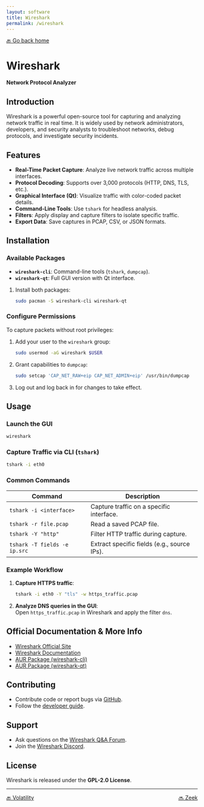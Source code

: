 ```yaml
---
layout: software
title: Wireshark
permalink: /wireshark
---
```


[🔙 Go back home](/)

# Wireshark  
**Network Protocol Analyzer**

## Introduction  
Wireshark is a powerful open-source tool for capturing and analyzing network traffic in real time. It is widely used by network administrators, developers, and security analysts to troubleshoot networks, debug protocols, and investigate security incidents.

## Features  
- **Real-Time Packet Capture**: Analyze live network traffic across multiple interfaces.  
- **Protocol Decoding**: Supports over 3,000 protocols (HTTP, DNS, TLS, etc.).  
- **Graphical Interface (Qt)**: Visualize traffic with color-coded packet details.  
- **Command-Line Tools**: Use `tshark` for headless analysis.  
- **Filters**: Apply display and capture filters to isolate specific traffic.  
- **Export Data**: Save captures in PCAP, CSV, or JSON formats.  

## Installation  

### Available Packages  
- **`wireshark-cli`**: Command-line tools (`tshark`, `dumpcap`).  
- **`wireshark-qt`**: Full GUI version with Qt interface.  

1. Install both packages:  
   ```sh  
   sudo pacman -S wireshark-cli wireshark-qt  
   ```  

### Configure Permissions  
To capture packets without root privileges:  
1. Add your user to the `wireshark` group:  
   ```sh  
   sudo usermod -aG wireshark $USER  
   ```  
2. Grant capabilities to `dumpcap`:  
   ```sh  
   sudo setcap 'CAP_NET_RAW+eip CAP_NET_ADMIN+eip' /usr/bin/dumpcap  
   ```  
3. Log out and log back in for changes to take effect.  

## Usage  

### Launch the GUI  
```sh  
wireshark  
```  

### Capture Traffic via CLI (`tshark`)  
```sh  
tshark -i eth0  
```  

### Common Commands  
| Command                          | Description                                  |
|----------------------------------|----------------------------------------------|
| `tshark -i <interface>`          | Capture traffic on a specific interface.    |
| `tshark -r file.pcap`            | Read a saved PCAP file.                      |
| `tshark -Y "http"`               | Filter HTTP traffic during capture.         |
| `tshark -T fields -e ip.src`     | Extract specific fields (e.g., source IPs).  |

### Example Workflow  
1. **Capture HTTPS traffic**:  
   ```sh  
   tshark -i eth0 -Y "tls" -w https_traffic.pcap  
   ```  
2. **Analyze DNS queries in the GUI**:  
   Open `https_traffic.pcap` in Wireshark and apply the filter `dns`.  

## Official Documentation & More Info  
- [Wireshark Official Site](https://www.wireshark.org/)  
- [Wireshark Documentation](https://www.wireshark.org/docs/)  
- [AUR Package (wireshark-cli)](https://aur.archlinux.org/packages/wireshark-cli/)  
- [AUR Package (wireshark-qt)](https://aur.archlinux.org/packages/wireshark-qt/)  

## Contributing  
- Contribute code or report bugs via [GitHub](https://github.com/wireshark/wireshark).  
- Follow the [developer guide](https://www.wireshark.org/docs/wsdg_html_chunked/).  

## Support  
- Ask questions on the [Wireshark Q&A Forum](https://ask.wireshark.org/).  
- Join the [Wireshark Discord](https://discord.gg/wireshark).  

## License  
Wireshark is released under the **GPL-2.0 License**.  

---

<div style="display: flex; justify-content: space-between;">
  <a href="volatility">🔙 Volatility</a>
  <a href="zeek">🔜 Zeek</a>
</div>